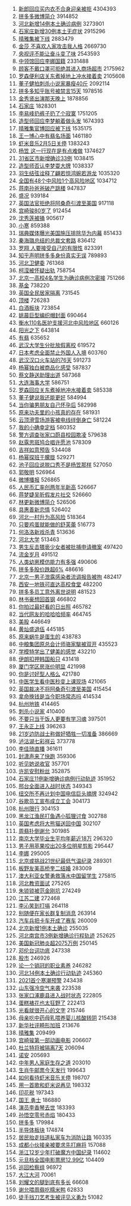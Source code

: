 1. [新郎回应买内衣不合身迎亲被拒](https://s.weibo.com/weibo?q=%23%E6%96%B0%E9%83%8E%E5%9B%9E%E5%BA%94%E4%B9%B0%E5%86%85%E8%A1%A3%E4%B8%8D%E5%90%88%E8%BA%AB%E8%BF%8E%E4%BA%B2%E8%A2%AB%E6%8B%92%23&Refer=top) 4304393
1. [拼多多微博简介](https://s.weibo.com/weibo?q=%23%E6%8B%BC%E5%A4%9A%E5%A4%9A%E5%BE%AE%E5%8D%9A%E7%AE%80%E4%BB%8B%23&Refer=top) 3914852
1. [河北新增14例本土确诊病例](https://s.weibo.com/weibo?q=%23%E6%B2%B3%E5%8C%97%E6%96%B0%E5%A2%9E14%E4%BE%8B%E6%9C%AC%E5%9C%9F%E7%A1%AE%E8%AF%8A%E7%97%85%E4%BE%8B%23&Refer=top) 3273901
1. [石家庄新增30例本土无症状](https://s.weibo.com/weibo?q=%23%E7%9F%B3%E5%AE%B6%E5%BA%84%E6%96%B0%E5%A2%9E30%E4%BE%8B%E6%9C%AC%E5%9C%9F%E6%97%A0%E7%97%87%E7%8A%B6%23&Refer=top) 2915296
1. [晴雅集被下线](https://s.weibo.com/weibo?q=%23%E6%99%B4%E9%9B%85%E9%9B%86%E8%A2%AB%E4%B8%8B%E7%BA%BF%23&Refer=top) 2883479
1. [金莎 不喜欢人家攻击我人格](https://s.weibo.com/weibo?q=%E9%87%91%E8%8E%8E%20%E4%B8%8D%E5%96%9C%E6%AC%A2%E4%BA%BA%E5%AE%B6%E6%94%BB%E5%87%BB%E6%88%91%E4%BA%BA%E6%A0%BC&Refer=top) 2669730
1. [央视评不能让奋斗变了味](https://s.weibo.com/weibo?q=%23%E5%A4%AE%E8%A7%86%E8%AF%84%E4%B8%8D%E8%83%BD%E8%AE%A9%E5%A5%8B%E6%96%97%E5%8F%98%E4%BA%86%E5%91%B3%23&Refer=top) 2543593
1. [中领馆回应李娜国籍](https://s.weibo.com/weibo?q=%E4%B8%AD%E9%A2%86%E9%A6%86%E5%9B%9E%E5%BA%94%E6%9D%8E%E5%A8%9C%E5%9B%BD%E7%B1%8D&Refer=top) 2331488
1. [顾客不戴口罩可拒绝其进入商场超市](https://s.weibo.com/weibo?q=%E9%A1%BE%E5%AE%A2%E4%B8%8D%E6%88%B4%E5%8F%A3%E7%BD%A9%E5%8F%AF%E6%8B%92%E7%BB%9D%E5%85%B6%E8%BF%9B%E5%85%A5%E5%95%86%E5%9C%BA%E8%B6%85%E5%B8%82&Refer=top) 2175962
1. [罗森便利店关东煮掉地上冲水接着卖](https://s.weibo.com/weibo?q=%23%E7%BD%97%E6%A3%AE%E4%BE%BF%E5%88%A9%E5%BA%97%E5%85%B3%E4%B8%9C%E7%85%AE%E6%8E%89%E5%9C%B0%E4%B8%8A%E5%86%B2%E6%B0%B4%E6%8E%A5%E7%9D%80%E5%8D%96%23&Refer=top) 2105608
1. [董子健拍刺杀小说家暴瘦40斤](https://s.weibo.com/weibo?q=%23%E8%91%A3%E5%AD%90%E5%81%A5%E6%8B%8D%E5%88%BA%E6%9D%80%E5%B0%8F%E8%AF%B4%E5%AE%B6%E6%9A%B4%E7%98%A640%E6%96%A4%23&Refer=top) 2092114
1. [拼多多知乎账号被禁言15天](https://s.weibo.com/weibo?q=%E6%8B%BC%E5%A4%9A%E5%A4%9A%E7%9F%A5%E4%B9%8E%E8%B4%A6%E5%8F%B7%E8%A2%AB%E7%A6%81%E8%A8%8015%E5%A4%A9&Refer=top) 1978516
1. [金秀贤出演那天晚上](https://s.weibo.com/weibo?q=%23%E9%87%91%E7%A7%80%E8%B4%A4%E5%87%BA%E6%BC%94%E9%82%A3%E5%A4%A9%E6%99%9A%E4%B8%8A%23&Refer=top) 1878856
1. [石家庄](https://s.weibo.com/weibo?q=%E7%9F%B3%E5%AE%B6%E5%BA%84&Refer=top) 1828301
1. [李易峰扔裤子扔了个寂寞](https://s.weibo.com/weibo?q=%23%E6%9D%8E%E6%98%93%E5%B3%B0%E6%89%94%E8%A3%A4%E5%AD%90%E6%89%94%E4%BA%86%E4%B8%AA%E5%AF%82%E5%AF%9E%23&Refer=top) 1751205
1. [造型师回应李梦躺着做头发](https://s.weibo.com/weibo?q=%23%E9%80%A0%E5%9E%8B%E5%B8%88%E5%9B%9E%E5%BA%94%E6%9D%8E%E6%A2%A6%E8%BA%BA%E7%9D%80%E5%81%9A%E5%A4%B4%E5%8F%91%23&Refer=top) 1674393
1. [晴雅集官博回应被下线](https://s.weibo.com/weibo?q=%23%E6%99%B4%E9%9B%85%E9%9B%86%E5%AE%98%E5%8D%9A%E5%9B%9E%E5%BA%94%E8%A2%AB%E4%B8%8B%E7%BA%BF%23&Refer=top) 1535175
1. [王一博心中有翡名场面](https://s.weibo.com/weibo?q=%23%E7%8E%8B%E4%B8%80%E5%8D%9A%E5%BF%83%E4%B8%AD%E6%9C%89%E7%BF%A1%E5%90%8D%E5%9C%BA%E9%9D%A2%23&Refer=top) 1461180
1. [虾米音乐2月5日关停](https://s.weibo.com/weibo?q=%23%E8%99%BE%E7%B1%B3%E9%9F%B3%E4%B9%902%E6%9C%885%E6%97%A5%E5%85%B3%E5%81%9C%23&Refer=top) 1383243
1. [杨笠 这一行现在是有点难做](https://s.weibo.com/weibo?q=%E6%9D%A8%E7%AC%A0%20%E8%BF%99%E4%B8%80%E8%A1%8C%E7%8E%B0%E5%9C%A8%E6%98%AF%E6%9C%89%E7%82%B9%E9%9A%BE%E5%81%9A&Refer=top) 1374627
1. [31省区市新增确诊33例](https://s.weibo.com/weibo?q=%2331%E7%9C%81%E5%8C%BA%E5%B8%82%E6%96%B0%E5%A2%9E%E7%A1%AE%E8%AF%8A33%E4%BE%8B%23&Refer=top) 1038415
1. [造型师否认李梦耍大牌](https://s.weibo.com/weibo?q=%23%E9%80%A0%E5%9E%8B%E5%B8%88%E5%90%A6%E8%AE%A4%E6%9D%8E%E6%A2%A6%E8%80%8D%E5%A4%A7%E7%89%8C%23&Refer=top) 1038337
1. [羽生结弦诠释了翩若惊鸿婉若游龙](https://s.weibo.com/weibo?q=%23%E7%BE%BD%E7%94%9F%E7%BB%93%E5%BC%A6%E8%AF%A0%E9%87%8A%E4%BA%86%E7%BF%A9%E8%8B%A5%E6%83%8A%E9%B8%BF%E5%A9%89%E8%8B%A5%E6%B8%B8%E9%BE%99%23&Refer=top) 1035320
1. [全国有48个中风险1个高风险地区](https://s.weibo.com/weibo?q=%23%E5%85%A8%E5%9B%BD%E6%9C%8948%E4%B8%AA%E4%B8%AD%E9%A3%8E%E9%99%A91%E4%B8%AA%E9%AB%98%E9%A3%8E%E9%99%A9%E5%9C%B0%E5%8C%BA%23&Refer=top) 1034712
1. [蒋南孙爸爸破产跳楼](https://s.weibo.com/weibo?q=%23%E8%92%8B%E5%8D%97%E5%AD%99%E7%88%B8%E7%88%B8%E7%A0%B4%E4%BA%A7%E8%B7%B3%E6%A5%BC%23&Refer=top) 947837
1. [盛况](https://s.weibo.com/weibo?q=%E7%9B%9B%E5%86%B5&Refer=top) 939184
1. [英国法官拒绝将阿桑奇引渡至美国](https://s.weibo.com/weibo?q=%E8%8B%B1%E5%9B%BD%E6%B3%95%E5%AE%98%E6%8B%92%E7%BB%9D%E5%B0%86%E9%98%BF%E6%A1%91%E5%A5%87%E5%BC%95%E6%B8%A1%E8%87%B3%E7%BE%8E%E5%9B%BD&Refer=top) 917118
1. [宫崎骏80岁了](https://s.weibo.com/weibo?q=%E5%AE%AB%E5%B4%8E%E9%AA%8F80%E5%B2%81%E4%BA%86&Refer=top) 912454
1. [沈秀莲被捅](https://s.weibo.com/weibo?q=%23%E6%B2%88%E7%A7%80%E8%8E%B2%E8%A2%AB%E6%8D%85%23&Refer=top) 905617
1. [小寒](https://s.weibo.com/weibo?q=%E5%B0%8F%E5%AF%92&Refer=top) 859388
1. [瑞典媒体曝光美国施压排除华为内幕](https://s.weibo.com/weibo?q=%E7%91%9E%E5%85%B8%E5%AA%92%E4%BD%93%E6%9B%9D%E5%85%89%E7%BE%8E%E5%9B%BD%E6%96%BD%E5%8E%8B%E6%8E%92%E9%99%A4%E5%8D%8E%E4%B8%BA%E5%86%85%E5%B9%95&Refer=top) 851433
1. [秦海璐总结的总裁文套路](https://s.weibo.com/weibo?q=%23%E7%A7%A6%E6%B5%B7%E7%92%90%E6%80%BB%E7%BB%93%E7%9A%84%E6%80%BB%E8%A3%81%E6%96%87%E5%A5%97%E8%B7%AF%23&Refer=top) 836412
1. [罗翔 人要接受自己的有限性](https://s.weibo.com/weibo?q=%E7%BD%97%E7%BF%94%20%E4%BA%BA%E8%A6%81%E6%8E%A5%E5%8F%97%E8%87%AA%E5%B7%B1%E7%9A%84%E6%9C%89%E9%99%90%E6%80%A7&Refer=top) 823391
1. [知乎声明拼多多身份真实无误](https://s.weibo.com/weibo?q=%23%E7%9F%A5%E4%B9%8E%E5%A3%B0%E6%98%8E%E6%8B%BC%E5%A4%9A%E5%A4%9A%E8%BA%AB%E4%BB%BD%E7%9C%9F%E5%AE%9E%E6%97%A0%E8%AF%AF%23&Refer=top) 789893
1. [河北卫健委](https://s.weibo.com/weibo?q=%E6%B2%B3%E5%8C%97%E5%8D%AB%E5%81%A5%E5%A7%94&Refer=top) 761368
1. [柯滢被怀疑出轨](https://s.weibo.com/weibo?q=%23%E6%9F%AF%E6%BB%A2%E8%A2%AB%E6%80%80%E7%96%91%E5%87%BA%E8%BD%A8%23&Refer=top) 758754
1. [北京一高校4名学生为确诊病例次密接](https://s.weibo.com/weibo?q=%23%E5%8C%97%E4%BA%AC%E4%B8%80%E9%AB%98%E6%A0%A14%E5%90%8D%E5%AD%A6%E7%94%9F%E4%B8%BA%E7%A1%AE%E8%AF%8A%E7%97%85%E4%BE%8B%E6%AC%A1%E5%AF%86%E6%8E%A5%23&Refer=top) 751266
1. [基金](https://s.weibo.com/weibo?q=%E5%9F%BA%E9%87%91&Refer=top) 738220
1. [英国全民居家隔离](https://s.weibo.com/weibo?q=%E8%8B%B1%E5%9B%BD%E5%85%A8%E6%B0%91%E5%B1%85%E5%AE%B6%E9%9A%94%E7%A6%BB&Refer=top) 731545
1. [顶楼](https://s.weibo.com/weibo?q=%E9%A1%B6%E6%A5%BC&Refer=top) 726283
1. [白酒板块](https://s.weibo.com/weibo?q=%E7%99%BD%E9%85%92%E6%9D%BF%E5%9D%97&Refer=top) 723854
1. [姚晨巨型编织帽封面](https://s.weibo.com/weibo?q=%23%E5%A7%9A%E6%99%A8%E5%B7%A8%E5%9E%8B%E7%BC%96%E7%BB%87%E5%B8%BD%E5%B0%81%E9%9D%A2%23&Refer=top) 690464
1. [衡水110名医护支援河北中风险地区](https://s.weibo.com/weibo?q=%E8%A1%A1%E6%B0%B4110%E5%90%8D%E5%8C%BB%E6%8A%A4%E6%94%AF%E6%8F%B4%E6%B2%B3%E5%8C%97%E4%B8%AD%E9%A3%8E%E9%99%A9%E5%9C%B0%E5%8C%BA&Refer=top) 660126
1. [阳光之下](https://s.weibo.com/weibo?q=%E9%98%B3%E5%85%89%E4%B9%8B%E4%B8%8B&Refer=top) 643814
1. [有翡](https://s.weibo.com/weibo?q=%E6%9C%89%E7%BF%A1&Refer=top) 635652
1. [武汉大学生分批放假离校](https://s.weibo.com/weibo?q=%23%E6%AD%A6%E6%B1%89%E5%A4%A7%E5%AD%A6%E7%94%9F%E5%88%86%E6%89%B9%E6%94%BE%E5%81%87%E7%A6%BB%E6%A0%A1%23&Refer=top) 619572
1. [日本考虑全面禁止外国人入境](https://s.weibo.com/weibo?q=%23%E6%97%A5%E6%9C%AC%E8%80%83%E8%99%91%E5%85%A8%E9%9D%A2%E7%A6%81%E6%AD%A2%E5%A4%96%E5%9B%BD%E4%BA%BA%E5%85%A5%E5%A2%83%23&Refer=top) 603760
1. [武汉汉口火车站的76天](https://s.weibo.com/weibo?q=%23%E6%AD%A6%E6%B1%89%E6%B1%89%E5%8F%A3%E7%81%AB%E8%BD%A6%E7%AB%99%E7%9A%8476%E5%A4%A9%23&Refer=top) 591273
1. [杨幂独白被商品化感受](https://s.weibo.com/weibo?q=%E6%9D%A8%E5%B9%82%E7%8B%AC%E7%99%BD%E8%A2%AB%E5%95%86%E5%93%81%E5%8C%96%E6%84%9F%E5%8F%97&Refer=top) 587837
1. [蔡文静送助理出道](https://s.weibo.com/weibo?q=%23%E8%94%A1%E6%96%87%E9%9D%99%E9%80%81%E5%8A%A9%E7%90%86%E5%87%BA%E9%81%93%23&Refer=top) 587368
1. [大连海事大学](https://s.weibo.com/weibo?q=%23%E5%A4%A7%E8%BF%9E%E6%B5%B7%E4%BA%8B%E5%A4%A7%E5%AD%A6%23&Refer=top) 586751
1. [罗森回应关东煮掉地冲水接着卖](https://s.weibo.com/weibo?q=%E7%BD%97%E6%A3%AE%E5%9B%9E%E5%BA%94%E5%85%B3%E4%B8%9C%E7%85%AE%E6%8E%89%E5%9C%B0%E5%86%B2%E6%B0%B4%E6%8E%A5%E7%9D%80%E5%8D%96&Refer=top) 585338
1. [董子健说我还能更好](https://s.weibo.com/weibo?q=%23%E8%91%A3%E5%AD%90%E5%81%A5%E8%AF%B4%E6%88%91%E8%BF%98%E8%83%BD%E6%9B%B4%E5%A5%BD%23&Refer=top) 584994
1. [当你骗男朋友自己怀孕后](https://s.weibo.com/weibo?q=%23%E5%BD%93%E4%BD%A0%E9%AA%97%E7%94%B7%E6%9C%8B%E5%8F%8B%E8%87%AA%E5%B7%B1%E6%80%80%E5%AD%95%E5%90%8E%23&Refer=top) 582998
1. [原来功夫里的小孩真的存在](https://s.weibo.com/weibo?q=%23%E5%8E%9F%E6%9D%A5%E5%8A%9F%E5%A4%AB%E9%87%8C%E7%9A%84%E5%B0%8F%E5%AD%A9%E7%9C%9F%E7%9A%84%E5%AD%98%E5%9C%A8%23&Refer=top) 581931
1. [云顶滑雪场游客被电线绊倒身亡](https://s.weibo.com/weibo?q=%E4%BA%91%E9%A1%B6%E6%BB%91%E9%9B%AA%E5%9C%BA%E6%B8%B8%E5%AE%A2%E8%A2%AB%E7%94%B5%E7%BA%BF%E7%BB%8A%E5%80%92%E8%BA%AB%E4%BA%A1&Refer=top) 581224
1. [我的小确幸定档](https://s.weibo.com/weibo?q=%23%E6%88%91%E7%9A%84%E5%B0%8F%E7%A1%AE%E5%B9%B8%E5%AE%9A%E6%A1%A3%23&Refer=top) 580352
1. [警方调查张家口蔚县校园欺凌](https://s.weibo.com/weibo?q=%23%E8%AD%A6%E6%96%B9%E8%B0%83%E6%9F%A5%E5%BC%A0%E5%AE%B6%E5%8F%A3%E8%94%9A%E5%8E%BF%E6%A0%A1%E5%9B%AD%E6%AC%BA%E5%87%8C%23&Refer=top) 579638
1. [赵露思斑鸠合唱许愿池](https://s.weibo.com/weibo?q=%E8%B5%B5%E9%9C%B2%E6%80%9D%E6%96%91%E9%B8%A0%E5%90%88%E5%94%B1%E8%AE%B8%E6%84%BF%E6%B1%A0&Refer=top) 578309
1. [吉祥如意预告](https://s.weibo.com/weibo?q=%23%E5%90%89%E7%A5%A5%E5%A6%82%E6%84%8F%E9%A2%84%E5%91%8A%23&Refer=top) 534408
1. [杨幂探班于朦胧](https://s.weibo.com/weibo?q=%23%E6%9D%A8%E5%B9%82%E6%8E%A2%E7%8F%AD%E4%BA%8E%E6%9C%A6%E8%83%A7%23&Refer=top) 529271
1. [池子回应说脱口秀不是杨笠那样](https://s.weibo.com/weibo?q=%23%E6%B1%A0%E5%AD%90%E5%9B%9E%E5%BA%94%E8%AF%B4%E8%84%B1%E5%8F%A3%E7%A7%80%E4%B8%8D%E6%98%AF%E6%9D%A8%E7%AC%A0%E9%82%A3%E6%A0%B7%23&Refer=top) 527050
1. [郭敬明](https://s.weibo.com/weibo?q=%E9%83%AD%E6%95%AC%E6%98%8E&Refer=top) 526964
1. [微博播报](https://s.weibo.com/weibo?q=%E5%BE%AE%E5%8D%9A%E6%92%AD%E6%8A%A5&Refer=top) 526865
1. [人民币汇率创两年半新高](https://s.weibo.com/weibo?q=%E4%BA%BA%E6%B0%91%E5%B8%81%E6%B1%87%E7%8E%87%E5%88%9B%E4%B8%A4%E5%B9%B4%E5%8D%8A%E6%96%B0%E9%AB%98&Refer=top) 526667
1. [蒋梦婕吴昕假发片社交](https://s.weibo.com/weibo?q=%23%E8%92%8B%E6%A2%A6%E5%A9%95%E5%90%B4%E6%98%95%E5%81%87%E5%8F%91%E7%89%87%E7%A4%BE%E4%BA%A4%23&Refer=top) 526660
1. [林更新微博简介](https://s.weibo.com/weibo?q=%23%E6%9E%97%E6%9B%B4%E6%96%B0%E5%BE%AE%E5%8D%9A%E7%AE%80%E4%BB%8B%23&Refer=top) 526506
1. [具惠善新恋情](https://s.weibo.com/weibo?q=%23%E5%85%B7%E6%83%A0%E5%96%84%E6%96%B0%E6%81%8B%E6%83%85%23&Refer=top) 526402
1. [河北一村升为高风险](https://s.weibo.com/weibo?q=%23%E6%B2%B3%E5%8C%97%E4%B8%80%E6%9D%91%E5%8D%87%E4%B8%BA%E9%AB%98%E9%A3%8E%E9%99%A9%23&Refer=top) 518364
1. [只要鸡蛋就能做的舒芙蕾](https://s.weibo.com/weibo?q=%23%E5%8F%AA%E8%A6%81%E9%B8%A1%E8%9B%8B%E5%B0%B1%E8%83%BD%E5%81%9A%E7%9A%84%E8%88%92%E8%8A%99%E8%95%BE%23&Refer=top) 516773
1. [何洛洛新戏杀青](https://s.weibo.com/weibo?q=%23%E4%BD%95%E6%B4%9B%E6%B4%9B%E6%96%B0%E6%88%8F%E6%9D%80%E9%9D%92%23&Refer=top) 513636
1. [河北大学](https://s.weibo.com/weibo?q=%E6%B2%B3%E5%8C%97%E5%A4%A7%E5%AD%A6&Refer=top) 513463
1. [男生反击猥亵少女者被批捕申请撤案](https://s.weibo.com/weibo?q=%23%E7%94%B7%E7%94%9F%E5%8F%8D%E5%87%BB%E7%8C%A5%E4%BA%B5%E5%B0%91%E5%A5%B3%E8%80%85%E8%A2%AB%E6%89%B9%E6%8D%95%E7%94%B3%E8%AF%B7%E6%92%A4%E6%A1%88%23&Refer=top) 497420
1. [流金岁月](https://s.weibo.com/weibo?q=%E6%B5%81%E9%87%91%E5%B2%81%E6%9C%88&Refer=top) 491512
1. [人类幼崽模仿能力有多强](https://s.weibo.com/weibo?q=%23%E4%BA%BA%E7%B1%BB%E5%B9%BC%E5%B4%BD%E6%A8%A1%E4%BB%BF%E8%83%BD%E5%8A%9B%E6%9C%89%E5%A4%9A%E5%BC%BA%23&Refer=top) 490606
1. [拼多多股价跌超6%](https://s.weibo.com/weibo?q=%E6%8B%BC%E5%A4%9A%E5%A4%9A%E8%82%A1%E4%BB%B7%E8%B7%8C%E8%B6%856%25&Refer=top) 486616
1. [北京一男子泄露感染者流调报告被拘](https://s.weibo.com/weibo?q=%23%E5%8C%97%E4%BA%AC%E4%B8%80%E7%94%B7%E5%AD%90%E6%B3%84%E9%9C%B2%E6%84%9F%E6%9F%93%E8%80%85%E6%B5%81%E8%B0%83%E6%8A%A5%E5%91%8A%E8%A2%AB%E6%8B%98%23&Refer=top) 482417
1. [西安一地铁可直达高校食堂](https://s.weibo.com/weibo?q=%23%E8%A5%BF%E5%AE%89%E4%B8%80%E5%9C%B0%E9%93%81%E5%8F%AF%E7%9B%B4%E8%BE%BE%E9%AB%98%E6%A0%A1%E9%A3%9F%E5%A0%82%23&Refer=top) 482200
1. [拼多多员工意外离世说明](https://s.weibo.com/weibo?q=%23%E6%8B%BC%E5%A4%9A%E5%A4%9A%E5%91%98%E5%B7%A5%E6%84%8F%E5%A4%96%E7%A6%BB%E4%B8%96%E8%AF%B4%E6%98%8E%23&Refer=top) 481523
1. [林书豪想回首钢](https://s.weibo.com/weibo?q=%23%E6%9E%97%E4%B9%A6%E8%B1%AA%E6%83%B3%E5%9B%9E%E9%A6%96%E9%92%A2%23&Refer=top) 466802
1. [你拍过最好看的日出照](https://s.weibo.com/weibo?q=%23%E4%BD%A0%E6%8B%8D%E8%BF%87%E6%9C%80%E5%A5%BD%E7%9C%8B%E7%9A%84%E6%97%A5%E5%87%BA%E7%85%A7%23&Refer=top) 465782
1. [当代网友的哈哈哈频率](https://s.weibo.com/weibo?q=%23%E5%BD%93%E4%BB%A3%E7%BD%91%E5%8F%8B%E7%9A%84%E5%93%88%E5%93%88%E5%93%88%E9%A2%91%E7%8E%87%23&Refer=top) 464745
1. [美股](https://s.weibo.com/weibo?q=%E7%BE%8E%E8%82%A1&Refer=top) 446649
1. [黄灿盛退伍](https://s.weibo.com/weibo?q=%E9%BB%84%E7%81%BF%E7%9B%9B%E9%80%80%E4%BC%8D&Refer=top) 445185
1. [原来蜗牛是蛋生的](https://s.weibo.com/weibo?q=%23%E5%8E%9F%E6%9D%A5%E8%9C%97%E7%89%9B%E6%98%AF%E8%9B%8B%E7%94%9F%E7%9A%84%23&Refer=top) 438783
1. [中粮集团原总会计师骆家駹被双开](https://s.weibo.com/weibo?q=%E4%B8%AD%E7%B2%AE%E9%9B%86%E5%9B%A2%E5%8E%9F%E6%80%BB%E4%BC%9A%E8%AE%A1%E5%B8%88%E9%AA%86%E5%AE%B6%E9%A7%B9%E8%A2%AB%E5%8F%8C%E5%BC%80&Refer=top) 435523
1. [学模特学出了健美的感觉](https://s.weibo.com/weibo?q=%23%E5%AD%A6%E6%A8%A1%E7%89%B9%E5%AD%A6%E5%87%BA%E4%BA%86%E5%81%A5%E7%BE%8E%E7%9A%84%E6%84%9F%E8%A7%89%23&Refer=top) 432210
1. [伊朗扣押韩国船只](https://s.weibo.com/weibo?q=%E4%BC%8A%E6%9C%97%E6%89%A3%E6%8A%BC%E9%9F%A9%E5%9B%BD%E8%88%B9%E5%8F%AA&Refer=top) 431418
1. [厦门学区房涨价明显](https://s.weibo.com/weibo?q=%23%E5%8E%A6%E9%97%A8%E5%AD%A6%E5%8C%BA%E6%88%BF%E6%B6%A8%E4%BB%B7%E6%98%8E%E6%98%BE%23&Refer=top) 421998
1. [你是讨好型人格么](https://s.weibo.com/weibo?q=%23%E4%BD%A0%E6%98%AF%E8%AE%A8%E5%A5%BD%E5%9E%8B%E4%BA%BA%E6%A0%BC%E4%B9%88%23&Refer=top) 421780
1. [中医学生看中医秒变上课现场](https://s.weibo.com/weibo?q=%23%E4%B8%AD%E5%8C%BB%E5%AD%A6%E7%94%9F%E7%9C%8B%E4%B8%AD%E5%8C%BB%E7%A7%92%E5%8F%98%E4%B8%8A%E8%AF%BE%E7%8E%B0%E5%9C%BA%23&Refer=top) 421065
1. [英国裁决不将阿桑奇引渡至美国](https://s.weibo.com/weibo?q=%23%E8%8B%B1%E5%9B%BD%E8%A3%81%E5%86%B3%E4%B8%8D%E5%B0%86%E9%98%BF%E6%A1%91%E5%A5%87%E5%BC%95%E6%B8%A1%E8%87%B3%E7%BE%8E%E5%9B%BD%23&Refer=top) 415454
1. [拿命换钱是当今职场常态吗](https://s.weibo.com/weibo?q=%23%E6%8B%BF%E5%91%BD%E6%8D%A2%E9%92%B1%E6%98%AF%E5%BD%93%E4%BB%8A%E8%81%8C%E5%9C%BA%E5%B8%B8%E6%80%81%E5%90%97%23&Refer=top) 414534
1. [杭州地铁](https://s.weibo.com/weibo?q=%E6%9D%AD%E5%B7%9E%E5%9C%B0%E9%93%81&Refer=top) 414465
1. [刺杀小说家](https://s.weibo.com/weibo?q=%E5%88%BA%E6%9D%80%E5%B0%8F%E8%AF%B4%E5%AE%B6&Refer=top) 410400
1. [不要只当干饭人更要有学习魂](https://s.weibo.com/weibo?q=%E4%B8%8D%E8%A6%81%E5%8F%AA%E5%BD%93%E5%B9%B2%E9%A5%AD%E4%BA%BA%E6%9B%B4%E8%A6%81%E6%9C%89%E5%AD%A6%E4%B9%A0%E9%AD%82&Refer=top) 397501
1. [王永正上线](https://s.weibo.com/weibo?q=%E7%8E%8B%E6%B0%B8%E6%AD%A3%E4%B8%8A%E7%BA%BF&Refer=top) 396263
1. [21岁边防战士称做好牺牲一切准备](https://s.weibo.com/weibo?q=%2321%E5%B2%81%E8%BE%B9%E9%98%B2%E6%88%98%E5%A3%AB%E7%A7%B0%E5%81%9A%E5%A5%BD%E7%89%BA%E7%89%B2%E4%B8%80%E5%88%87%E5%87%86%E5%A4%87%23&Refer=top) 386669
1. [泸沽湖七彩祥云](https://s.weibo.com/weibo?q=%E6%B3%B8%E6%B2%BD%E6%B9%96%E4%B8%83%E5%BD%A9%E7%A5%A5%E4%BA%91&Refer=top) 373778
1. [李佳琦直播](https://s.weibo.com/weibo?q=%E6%9D%8E%E4%BD%B3%E7%90%A6%E7%9B%B4%E6%92%AD&Refer=top) 361611
1. [封潇声来了快跑](https://s.weibo.com/weibo?q=%23%E5%B0%81%E6%BD%87%E5%A3%B0%E6%9D%A5%E4%BA%86%E5%BF%AB%E8%B7%91%23&Refer=top) 359306
1. [听见她说收官](https://s.weibo.com/weibo?q=%23%E5%90%AC%E8%A7%81%E5%A5%B9%E8%AF%B4%E6%94%B6%E5%AE%98%23&Refer=top) 357701
1. [许凯安慰粉丝](https://s.weibo.com/weibo?q=%23%E8%AE%B8%E5%87%AF%E5%AE%89%E6%85%B0%E7%B2%89%E4%B8%9D%23&Refer=top) 352875
1. [石家庄11例新增确诊病例行动轨迹](https://s.weibo.com/weibo?q=%23%E7%9F%B3%E5%AE%B6%E5%BA%8411%E4%BE%8B%E6%96%B0%E5%A2%9E%E7%A1%AE%E8%AF%8A%E7%97%85%E4%BE%8B%E8%A1%8C%E5%8A%A8%E8%BD%A8%E8%BF%B9%23&Refer=top) 351952
1. [邢台全面进入战时状态](https://s.weibo.com/weibo?q=%23%E9%82%A2%E5%8F%B0%E5%85%A8%E9%9D%A2%E8%BF%9B%E5%85%A5%E6%88%98%E6%97%B6%E7%8A%B6%E6%80%81%23&Refer=top) 349343
1. [纽交所不再计划中国电信巨头摘牌](https://s.weibo.com/weibo?q=%E7%BA%BD%E4%BA%A4%E6%89%80%E4%B8%8D%E5%86%8D%E8%AE%A1%E5%88%92%E4%B8%AD%E5%9B%BD%E7%94%B5%E4%BF%A1%E5%B7%A8%E5%A4%B4%E6%91%98%E7%89%8C&Refer=top) 324942
1. [谷歌员工宣布成立工会](https://s.weibo.com/weibo?q=%E8%B0%B7%E6%AD%8C%E5%91%98%E5%B7%A5%E5%AE%A3%E5%B8%83%E6%88%90%E7%AB%8B%E5%B7%A5%E4%BC%9A&Refer=top) 304173
1. [杭州限行](https://s.weibo.com/weibo?q=%E6%9D%AD%E5%B7%9E%E9%99%90%E8%A1%8C&Refer=top) 304153
1. [黑龙江渔民打鱼遇小狐狸讨食](https://s.weibo.com/weibo?q=%23%E9%BB%91%E9%BE%99%E6%B1%9F%E6%B8%94%E6%B0%91%E6%89%93%E9%B1%BC%E9%81%87%E5%B0%8F%E7%8B%90%E7%8B%B8%E8%AE%A8%E9%A3%9F%23&Refer=top) 302788
1. [英国考虑将大熊猫送回中国](https://s.weibo.com/weibo?q=%23%E8%8B%B1%E5%9B%BD%E8%80%83%E8%99%91%E5%B0%86%E5%A4%A7%E7%86%8A%E7%8C%AB%E9%80%81%E5%9B%9E%E4%B8%AD%E5%9B%BD%23&Refer=top) 302107
1. [周翡扑倒谢允](https://s.weibo.com/weibo?q=%23%E5%91%A8%E7%BF%A1%E6%89%91%E5%80%92%E8%B0%A2%E5%85%81%23&Refer=top) 301985
1. [南京大学毕业生平均年薪近18万](https://s.weibo.com/weibo?q=%23%E5%8D%97%E4%BA%AC%E5%A4%A7%E5%AD%A6%E6%AF%95%E4%B8%9A%E7%94%9F%E5%B9%B3%E5%9D%87%E5%B9%B4%E8%96%AA%E8%BF%9118%E4%B8%87%23&Refer=top) 296320
1. [男子用苹果咬出20多位明星剪影](https://s.weibo.com/weibo?q=%E7%94%B7%E5%AD%90%E7%94%A8%E8%8B%B9%E6%9E%9C%E5%92%AC%E5%87%BA20%E5%A4%9A%E4%BD%8D%E6%98%8E%E6%98%9F%E5%89%AA%E5%BD%B1&Refer=top) 295447
1. [李娜](https://s.weibo.com/weibo?q=%E6%9D%8E%E5%A8%9C&Refer=top) 295005
1. [北京或挑战21世纪最低气温纪录](https://s.weibo.com/weibo?q=%23%E5%8C%97%E4%BA%AC%E6%88%96%E6%8C%91%E6%88%9821%E4%B8%96%E7%BA%AA%E6%9C%80%E4%BD%8E%E6%B0%94%E6%B8%A9%E7%BA%AA%E5%BD%95%23&Refer=top) 289301
1. [板野友美高桥奎二结婚](https://s.weibo.com/weibo?q=%23%E6%9D%BF%E9%87%8E%E5%8F%8B%E7%BE%8E%E9%AB%98%E6%A1%A5%E5%A5%8E%E4%BA%8C%E7%BB%93%E5%A9%9A%23&Refer=top) 283009
1. [澳大利亚女警勇救落水中国留学生](https://s.weibo.com/weibo?q=%23%E6%BE%B3%E5%A4%A7%E5%88%A9%E4%BA%9A%E5%A5%B3%E8%AD%A6%E5%8B%87%E6%95%91%E8%90%BD%E6%B0%B4%E4%B8%AD%E5%9B%BD%E7%95%99%E5%AD%A6%E7%94%9F%23&Refer=top) 275815
1. [河北教资面试](https://s.weibo.com/weibo?q=%E6%B2%B3%E5%8C%97%E6%95%99%E8%B5%84%E9%9D%A2%E8%AF%95&Refer=top) 275265
1. [朱锁锁被范金刚坑](https://s.weibo.com/weibo?q=%23%E6%9C%B1%E9%94%81%E9%94%81%E8%A2%AB%E8%8C%83%E9%87%91%E5%88%9A%E5%9D%91%23&Refer=top) 274249
1. [江苏二建](https://s.weibo.com/weibo?q=%E6%B1%9F%E8%8B%8F%E4%BA%8C%E5%BB%BA&Refer=top) 272468
1. [李沁笑到打嗝](https://s.weibo.com/weibo?q=%23%E6%9D%8E%E6%B2%81%E7%AC%91%E5%88%B0%E6%89%93%E5%97%9D%23&Refer=top) 264118
1. [别随便在家长群复制消息](https://s.weibo.com/weibo?q=%23%E5%88%AB%E9%9A%8F%E4%BE%BF%E5%9C%A8%E5%AE%B6%E9%95%BF%E7%BE%A4%E5%A4%8D%E5%88%B6%E6%B6%88%E6%81%AF%23&Refer=top) 263914
1. [汽车兵把卡车开成了赛车](https://s.weibo.com/weibo?q=%23%E6%B1%BD%E8%BD%A6%E5%85%B5%E6%8A%8A%E5%8D%A1%E8%BD%A6%E5%BC%80%E6%88%90%E4%BA%86%E8%B5%9B%E8%BD%A6%23&Refer=top) 260009
1. [北京新增1例本土确诊](https://s.weibo.com/weibo?q=%23%E5%8C%97%E4%BA%AC%E6%96%B0%E5%A2%9E1%E4%BE%8B%E6%9C%AC%E5%9C%9F%E7%A1%AE%E8%AF%8A%23&Refer=top) 255035
1. [河北南宫市3例新增确诊行程轨迹](https://s.weibo.com/weibo?q=%23%E6%B2%B3%E5%8C%97%E5%8D%97%E5%AE%AB%E5%B8%823%E4%BE%8B%E6%96%B0%E5%A2%9E%E7%A1%AE%E8%AF%8A%E8%A1%8C%E7%A8%8B%E8%BD%A8%E8%BF%B9%23&Refer=top) 252625
1. [美国新冠肺炎超2075万例](https://s.weibo.com/weibo?q=%23%E7%BE%8E%E5%9B%BD%E6%96%B0%E5%86%A0%E8%82%BA%E7%82%8E%E8%B6%852075%E4%B8%87%E4%BE%8B%23&Refer=top) 250145
1. [邓伦台词功底](https://s.weibo.com/weibo?q=%23%E9%82%93%E4%BC%A6%E5%8F%B0%E8%AF%8D%E5%8A%9F%E5%BA%95%23&Refer=top) 247338
1. [股市](https://s.weibo.com/weibo?q=%E8%82%A1%E5%B8%82&Refer=top) 246926
1. [论一个销冠的职业素养](https://s.weibo.com/weibo?q=%23%E8%AE%BA%E4%B8%80%E4%B8%AA%E9%94%80%E5%86%A0%E7%9A%84%E8%81%8C%E4%B8%9A%E7%B4%A0%E5%85%BB%23&Refer=top) 246282
1. [河北14例本土确诊行动轨迹](https://s.weibo.com/weibo?q=%23%E6%B2%B3%E5%8C%9714%E4%BE%8B%E6%9C%AC%E5%9C%9F%E7%A1%AE%E8%AF%8A%E8%A1%8C%E5%8A%A8%E8%BD%A8%E8%BF%B9%23&Refer=top) 245360
1. [2021首个寒潮预警](https://s.weibo.com/weibo?q=%232021%E9%A6%96%E4%B8%AA%E5%AF%92%E6%BD%AE%E9%A2%84%E8%AD%A6%23&Refer=top) 243438
1. [山东强冷空气来袭](https://s.weibo.com/weibo?q=%23%E5%B1%B1%E4%B8%9C%E5%BC%BA%E5%86%B7%E7%A9%BA%E6%B0%94%E6%9D%A5%E8%A2%AD%23&Refer=top) 223538
1. [张家口涿鹿县进入战时状态](https://s.weibo.com/weibo?q=%E5%BC%A0%E5%AE%B6%E5%8F%A3%E6%B6%BF%E9%B9%BF%E5%8E%BF%E8%BF%9B%E5%85%A5%E6%88%98%E6%97%B6%E7%8A%B6%E6%80%81&Refer=top) 222805
1. [蛋糕裱花也太狂野了](https://s.weibo.com/weibo?q=%23%E8%9B%8B%E7%B3%95%E8%A3%B1%E8%8A%B1%E4%B9%9F%E5%A4%AA%E7%8B%82%E9%87%8E%E4%BA%86%23&Refer=top) 222413
1. [光看就很开心的文字](https://s.weibo.com/weibo?q=%23%E5%85%89%E7%9C%8B%E5%B0%B1%E5%BE%88%E5%BC%80%E5%BF%83%E7%9A%84%E6%96%87%E5%AD%97%23&Refer=top) 215746
1. [母亲吃中药母乳喂养婴儿核酸转阴](https://s.weibo.com/weibo?q=%23%E6%AF%8D%E4%BA%B2%E5%90%83%E4%B8%AD%E8%8D%AF%E6%AF%8D%E4%B9%B3%E5%96%82%E5%85%BB%E5%A9%B4%E5%84%BF%E6%A0%B8%E9%85%B8%E8%BD%AC%E9%98%B4%23&Refer=top) 215438
1. [新华社评畸形加班](https://s.weibo.com/weibo?q=%E6%96%B0%E5%8D%8E%E7%A4%BE%E8%AF%84%E7%95%B8%E5%BD%A2%E5%8A%A0%E7%8F%AD&Refer=top) 213676
1. [晴雅集](https://s.weibo.com/weibo?q=%E6%99%B4%E9%9B%85%E9%9B%86&Refer=top) 209499
1. [宫崎骏第一部动画电影](https://s.weibo.com/weibo?q=%23%E5%AE%AB%E5%B4%8E%E9%AA%8F%E7%AC%AC%E4%B8%80%E9%83%A8%E5%8A%A8%E7%94%BB%E7%94%B5%E5%BD%B1%23&Refer=top) 206607
1. [杜兰特将被隔离7天](https://s.weibo.com/weibo?q=%23%E6%9D%9C%E5%85%B0%E7%89%B9%E5%B0%86%E8%A2%AB%E9%9A%94%E7%A6%BB7%E5%A4%A9%23&Refer=top) 206094
1. [诺安](https://s.weibo.com/weibo?q=%E8%AF%BA%E5%AE%89&Refer=top) 205693
1. [中年男人家庭生存之道](https://s.weibo.com/weibo?q=%23%E4%B8%AD%E5%B9%B4%E7%94%B7%E4%BA%BA%E5%AE%B6%E5%BA%AD%E7%94%9F%E5%AD%98%E4%B9%8B%E9%81%93%23&Refer=top) 203010
1. [生肖牛邮票今天发行](https://s.weibo.com/weibo?q=%23%E7%94%9F%E8%82%96%E7%89%9B%E9%82%AE%E7%A5%A8%E4%BB%8A%E5%A4%A9%E5%8F%91%E8%A1%8C%23&Refer=top) 199643
1. [如何看待虾米音乐关停](https://s.weibo.com/weibo?q=%23%E5%A6%82%E4%BD%95%E7%9C%8B%E5%BE%85%E8%99%BE%E7%B1%B3%E9%9F%B3%E4%B9%90%E5%85%B3%E5%81%9C%23&Refer=top) 198707
1. [用一首歌和虾米说再见](https://s.weibo.com/weibo?q=%23%E7%94%A8%E4%B8%80%E9%A6%96%E6%AD%8C%E5%92%8C%E8%99%BE%E7%B1%B3%E8%AF%B4%E5%86%8D%E8%A7%81%23&Refer=top) 198332
1. [印花税](https://s.weibo.com/weibo?q=%E5%8D%B0%E8%8A%B1%E7%A8%8E&Refer=top) 197343
1. [国王 勇士](https://s.weibo.com/weibo?q=%E5%9B%BD%E7%8E%8B%20%E5%8B%87%E5%A3%AB&Refer=top) 186880
1. [演员李香琴去世](https://s.weibo.com/weibo?q=%23%E6%BC%94%E5%91%98%E6%9D%8E%E9%A6%99%E7%90%B4%E5%8E%BB%E4%B8%96%23&Refer=top) 183393
1. [孙悟空零号赤焰](https://s.weibo.com/weibo?q=%23%E5%AD%99%E6%82%9F%E7%A9%BA%E9%9B%B6%E5%8F%B7%E8%B5%A4%E7%84%B0%23&Refer=top) 180433
1. [拼多多](https://s.weibo.com/weibo?q=%23%E6%8B%BC%E5%A4%9A%E5%A4%9A%23&Refer=top) 179984
1. [半导体板块](https://s.weibo.com/weibo?q=%E5%8D%8A%E5%AF%BC%E4%BD%93%E6%9D%BF%E5%9D%97&Refer=top) 174874
1. [居民抬走挡道私家车为消防让路](https://s.weibo.com/weibo?q=%E5%B1%85%E6%B0%91%E6%8A%AC%E8%B5%B0%E6%8C%A1%E9%81%93%E7%A7%81%E5%AE%B6%E8%BD%A6%E4%B8%BA%E6%B6%88%E9%98%B2%E8%AE%A9%E8%B7%AF&Refer=top) 160335
1. [成都小伙接亲被要求先打麻将](https://s.weibo.com/weibo?q=%E6%88%90%E9%83%BD%E5%B0%8F%E4%BC%99%E6%8E%A5%E4%BA%B2%E8%A2%AB%E8%A6%81%E6%B1%82%E5%85%88%E6%89%93%E9%BA%BB%E5%B0%86&Refer=top) 157088
1. [浙江12岁少年打破魔方中国纪录](https://s.weibo.com/weibo?q=%23%E6%B5%99%E6%B1%9F12%E5%B2%81%E5%B0%91%E5%B9%B4%E6%89%93%E7%A0%B4%E9%AD%94%E6%96%B9%E4%B8%AD%E5%9B%BD%E7%BA%AA%E5%BD%95%23&Refer=top) 114602
1. [元旦档全国电影票房12.99亿](https://s.weibo.com/weibo?q=%23%E5%85%83%E6%97%A6%E6%A1%A3%E5%85%A8%E5%9B%BD%E7%94%B5%E5%BD%B1%E7%A5%A8%E6%88%BF12.99%E4%BA%BF%23&Refer=top) 104409
1. [巡回检察组](https://s.weibo.com/weibo?q=%E5%B7%A1%E5%9B%9E%E6%A3%80%E5%AF%9F%E7%BB%84&Refer=top) 96972
1. [大江大河](https://s.weibo.com/weibo?q=%E5%A4%A7%E6%B1%9F%E5%A4%A7%E6%B2%B3&Refer=top) 70061
1. [刘耀文的腿到底有多长](https://s.weibo.com/weibo?q=%23%E5%88%98%E8%80%80%E6%96%87%E7%9A%84%E8%85%BF%E5%88%B0%E5%BA%95%E6%9C%89%E5%A4%9A%E9%95%BF%23&Refer=top) 66608
1. [谢允喂周翡吃糯米鸭](https://s.weibo.com/weibo?q=%23%E8%B0%A2%E5%85%81%E5%96%82%E5%91%A8%E7%BF%A1%E5%90%83%E7%B3%AF%E7%B1%B3%E9%B8%AD%23&Refer=top) 62833
1. [徒手挡刀艺考生被评见义勇为](https://s.weibo.com/weibo?q=%E5%BE%92%E6%89%8B%E6%8C%A1%E5%88%80%E8%89%BA%E8%80%83%E7%94%9F%E8%A2%AB%E8%AF%84%E8%A7%81%E4%B9%89%E5%8B%87%E4%B8%BA&Refer=top) 51082